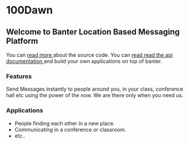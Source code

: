# **100Dawn**

## Welcome to Banter Location Based Messaging Platform

You can [read more ](https://github.com/PeterKahenya/banter/) about the source code.
You can [read read the api documentation ](api.md) and build your own applications on top of banter.



### Features

Send Messages instantly to people around you, in your class, conference hall etc using the power of the now. We are there only when you need us.


### Applications
- People finding each other in a new place.
- Communicating in a conference or classroom.
- etc..